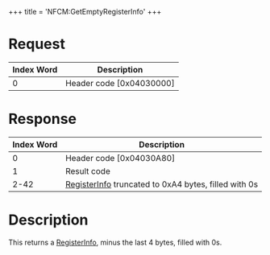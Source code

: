 +++
title = 'NFCM:GetEmptyRegisterInfo'
+++

# Request

| Index Word | Description                |
|------------|----------------------------|
| 0          | Header code \[0x04030000\] |

# Response

| Index Word | Description                                                                                  |
|------------|----------------------------------------------------------------------------------------------|
| 0          | Header code \[0x04030A80\]                                                                   |
| 1          | Result code                                                                                  |
| 2-42       | [RegisterInfo](NFC_Services#RegisterInfo "wikilink") truncated to 0xA4 bytes, filled with 0s |

# Description

This returns a [RegisterInfo](NFC_Services#RegisterInfo "wikilink"),
minus the last 4 bytes, filled with 0s.